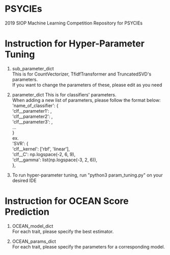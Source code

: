 # PSYCIEs
2019 SIOP Machine Learning Competition Repository for PSYCIEs

# Instruction for Hyper-Parameter Tuning
1. sub_parameter_dict  
This is for CountVectorizer, TfidfTransformer and TruncatedSVD's parameters.  
If you want to change the parameters of these, please edit as you need  

2. parameter_dict
This is for classifiers' parameters.  
When adding a new list of parameters, please follow the format below:  
'name_of_classifier': {  
  'clf__parameter1': <list of values>,  
  'clf__parameter2': <list of values>,  
  'clf__parameter3': <list of values>,  
  ...  
}  
ex.  
'SVR': {  
      'clf__kernel': ['rbf', 'linear'],  
      'clf__C': np.logspace(-2, 6, 9),  
      'clf__gamma': list(np.logspace(-3, 2, 6)),  
      },  

3. To run hyper-parameter tuning, run "python3 param_tuning.py" on your desired IDE


# Instruction for OCEAN Score Prediction
1. OCEAN_model_dict  
For each trait, please specify the best estimator.  

2. OCEAN_params_dict  
For each trait, please specify the parameters for a corresponding model.
